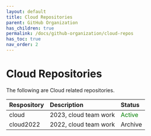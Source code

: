```yaml
---
layout: default
title: Cloud Repositories
parent: GitHub Organization
has_children: true
permalink: /docs/github-organization/cloud-repos
has_toc: true
nav_order: 2
---
```


# Cloud Repositories
The following are Cloud related repositories.

| Respository | Description           | Status  |
| ----------- |:-------------         | :-----  |
| cloud       | 2023, cloud team work | <span style="color:green">Active</span> |
| cloud2022   | 2022, cloud team work | Archive |